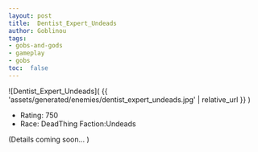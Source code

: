 ```yaml
---
layout: post
title:  Dentist_Expert_Undeads
author: Goblinou
tags:
- gobs-and-gods
- gameplay
- gobs
toc:  false
---
```


![Dentist_Expert_Undeads]( {{ 'assets/generated/enemies/dentist_expert_undeads.jpg' | relative_url }} )
- Rating: 750
- Race: DeadThing  Faction:Undeads

(Details coming soon... )